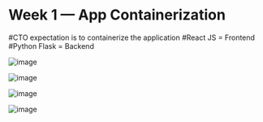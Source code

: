 # Week 1 — App Containerization

#CTO expectation is to containerize the application
#React JS = Frontend
#Python Flask = Backend


![image](https://user-images.githubusercontent.com/125198688/219881172-c4cd3341-258e-4eba-a545-cc622963c932.png)



![image](https://user-images.githubusercontent.com/125198688/219881638-75f2a70b-c36a-43c1-896e-61bdbd7dc21d.png)

![image](https://user-images.githubusercontent.com/125198688/219881658-90f0654b-d0a4-4dd1-acce-b4ca4441b7ce.png)


![image](https://user-images.githubusercontent.com/125198688/219881813-61b32281-f14a-4208-bdc7-2fa50dd5d1fa.png)

